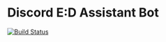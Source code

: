 # Discord E:D Assistant Bot

[![Build Status](https://ci.appveyor.com/api/projects/status/an71bsbgk40ol548/branch/master?svg=true)](https://ci.appveyor.com/project/artiomchi/discordedassistant)
